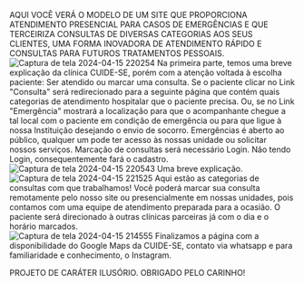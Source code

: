 AQUI VOCÊ VERÁ O MODELO DE UM SITE QUE PROPORCIONA ATENDIMENTO PRESENCIAL PARA CASOS DE EMERGÊNCIAS E QUE TERCEIRIZA CONSULTAS DE DIVERSAS CATEGORIAS AOS SEUS CLIENTES, UMA FORMA INOVADORA DE ATENDIMENTO RÁPIDO
E CONSULTAS PARA FUTUROS TRATAMENTOS PESSOAIS. 
![Captura de tela 2024-04-15 220254](https://github.com/gabrielcampos13/Clinica_Cuide-se/assets/49924477/6d24557f-872b-4687-8d11-3064501e1a23)
Na primeira parte, temos uma breve explicação da clínica CUIDE-SE, porém com a atenção voltada à escolha paciente: Ser atendido ou marcar uma consulta.
Se o paciente clicar no Link "Consulta" será redirecionado para a seguinte página que contém quais categorias de atendimento hospitalar que o paciente precisa.
Ou, se no Link "Emergência" mostrará a localização para que o acompanhante chegue a tal local com o paciente em condição de emergência ou para que ligue à nossa Instituição desejando
o envio de socorro. 
Emergências é aberto ao público, qualquer um pode ter acesso às nossas unidade ou solicitar nossos serviços. 
Marcação de consultas será necessário Login. Não tendo Login, consequentemente fará o cadastro.
![Captura de tela 2024-04-15 220543](https://github.com/gabrielcampos13/Clinica_Cuide-se/assets/49924477/aea077c5-f680-4e6a-82cc-6bd3ce887a4a)
Uma breve explicação.
![Captura de tela 2024-04-15 221525](https://github.com/gabrielcampos13/Clinica_Cuide-se/assets/49924477/67207f45-3225-4c6d-b3f3-1676434c7608)
Aqui estão as categorias de consultas com que trabalhamos! Você poderá marcar sua consulta remotamente pelo nosso site ou presencialmente em nossas unidades, pois contamos
com uma equipe de atendimento preparada para a ocasião. O paciente será direcionado à outras clínicas parceiras já com o dia e o horário marcados.  
![Captura de tela 2024-04-15 214555](https://github.com/gabrielcampos13/Clinica_Cuide-se/assets/49924477/be2e077a-bfd9-4538-87ea-281e80ee0274)
Finalizamos a página com a disponibilidade do Google Maps da CUIDE-SE, contato via whatsapp e para familiaridade e conhecimento, o Instagram. 

PROJETO DE CARÁTER ILUSÓRIO. OBRIGADO PELO CARINHO!
